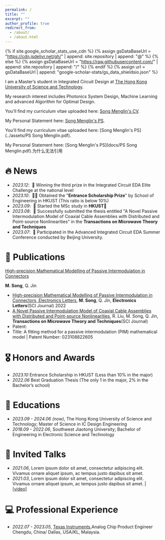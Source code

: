 ```yaml
---
permalink: /
title: ""
excerpt: ""
author_profile: true
redirect_from: 
  - /about/
  - /about.html
---
```


{% if site.google_scholar_stats_use_cdn %}
{% assign gsDataBaseUrl = "https://cdn.jsdelivr.net/gh/" | append: site.repository | append: "@" %}
{% else %}
{% assign gsDataBaseUrl = "https://raw.githubusercontent.com/" | append: site.repository | append: "/" %}
{% endif %}
{% assign url = gsDataBaseUrl | append: "google-scholar-stats/gs_data_shieldsio.json" %}

<span class='anchor' id='about-me'></span>

I am a Master’s student in Integrated Circuit Design at [The Hong Kong University of Science and Technology](https://hkust.edu.hk/). 

My research interest includes Photonics System Design, Machine Learning and advanced Algorithm for Optimal Design. 

You'll find my curriculum vitae uploaded here: <a href="docs/Song Menglin CV.pdf">Song Menglin's CV</a>.

My Personal Statement here: <a href="docs/PS Song Menglin.pdf">Song Menglin's PS</a>.

You'll find my curriculum vitae uploaded here: [Song Menglin's PS](../assets/PS Song Menglin.pdf).

My Personal Statement here: [Song Menglin's PS](docs/PS Song Menglin.pdf).为什么无法引用

# 🔥 News
- *2023.12*: &nbsp;🎉 Winning the third prize in the Integrated Circuit EDA Elite Challenge at the national level
- *2023.10*: &nbsp;🎉🎉 Obtained the "**Entrance Scholarship Prize**" by School of Engineering in HKUST (This ratio is below 10%)
- *2023.09*: &nbsp;🎉 Started the MSc study in **HKUST**🏫
- *2023.08*: &nbsp;🎉 Successfully submitted the thesis entitled "A Novel Passive Intermodulation Model of Coaxial Cable Assemblies with Distributed and Point-source Nonlinearities" in the **Transactions on Microwave Theory and Techniques**
- *2023.07*: &nbsp;🎉 Participated in the Advanced Integrated Circuit EDA Summer Conference conducted by Beijing University.

# 📝 Publications 



[High-precision Mathematical Modelling of Passive Intermodulation in Connectors](https://openaccess.thecvf.com/content_cvpr_2016/papers/He_Deep_Residual_Learning_CVPR_2016_paper.pdf)

**M. Song**, Q. Jin


- [High-precision Mathematical Modelling of Passive Intermodulation in Connectors, Electronics Letters](https://github.com), **M. Song**, Q. Jin, **Electronics Letters**(SCI Journal) 2022
- [A Novel Passive Intermodulation Model of Coaxial Cable Assemblies with Distributed and Point-source Nonlinearities](https://github.com), R. Liu, M. Song, Q. Jin, **Transactions on Microwave Theory and Techniques**(SCI Journal)
- Patent:
- Title: A fitting method for a passive intermodulation (PIM) mathematical model | Patent Number: 023108822605


# 🎖 Honors and Awards
- *2023.10* Entrance Scholarship in HKUST (Less than 10% in the major)
- *2022.06* Best Graduation Thesis (The only 1 in the major, 2% in the Bachelor’s school)

# 📖 Educations
- *2023.09 - 2024.06 (now)*, The Hong Kong University of Science and Technology; Master of Science in IC Design Engineering
- *2018.09 - 2022.06*, Southwest Jiaotong University; Bachelor of Engineering in Electronic Science and Technology

# 💬 Invited Talks
- *2021.06*, Lorem ipsum dolor sit amet, consectetur adipiscing elit. Vivamus ornare aliquet ipsum, ac tempus justo dapibus sit amet. 
- *2021.03*, Lorem ipsum dolor sit amet, consectetur adipiscing elit. Vivamus ornare aliquet ipsum, ac tempus justo dapibus sit amet.  \| [\[video\]](https://github.com/)

# 💻 Professional Experience
- *2022.07 - 2023.05*, [Texas Instruments](https://github.com/),Analog Chip Product Engineer  Chengdu, China/ Dallas, USA/KL, Malaysia.
